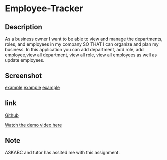 # Employee-Tracker

## Description

As a business owner
I want to be able to view and manage the departments, roles, and employees in my company
SO THAT I can organize and plan my business.
In this application you can add department, add role, add employee,view all department, view all role, view all employees as well as update employees.

## Screenshot

[example](./images/code.index.js2.PNG)
[example](./images/example.PNG)
[example](./images/schema.PNG)

## link

[Github](https://github.com/siahmoymajid/Employee-Tracker)

[Watch the demo video here](https://drive.google.com/file/d/1zYP7PKE0Hz_lko6giUGZEsBtCNAOBrSy/view)

## Note

ASKABC and tutor has assited me with this assignment.

